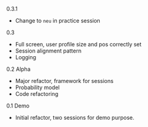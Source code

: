 0.3.1
- Change to `neu` in practice session

0.3
- Full screen, user profile size and pos correctly set
- Session alignment pattern
- Logging

0.2 Alpha
- Major refactor, framework for sessions
- Probability model
- Code refactoring

0.1 Demo
- Initial refactor, two sessions for demo purpose.